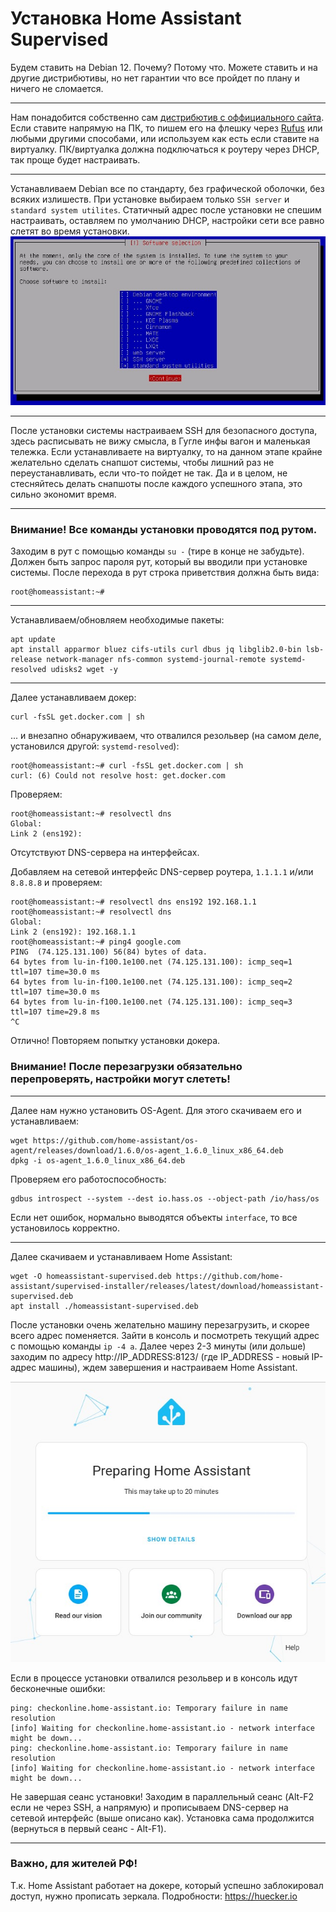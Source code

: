# Установка Home Assistant Supervised

Будем ставить на Debian 12. Почему? Потому что. Можете ставить и на другие дистрибютивы, но нет гарантии что все пройдет по плану и ничего не сломается.

------------


Нам понадобится собственно сам [дистрибютив с оффициального сайта](https://cdimage.debian.org/debian-cd/current/amd64/iso-cd/debian-12.5.0-amd64-netinst.iso "дистрибутив с официального сайта"). Если ставите напрямую на ПК, то пишем его на флешку через [Rufus](https://rufus.ie/ru/ "Rufus") или любыми другими способами, или используем как есть если ставите на виртуалку. ПК/виртуалка должна подключаться к роутеру через DHCP, так проще будет настраивать.

------------

Устанавливаем Debian все по стандарту, без графической оболочки, без всяких излишеств. При установке выбираем только `SSH server` и `standard system utilites`. Статичный адрес после установки не спешим настраивать, оставляем по умолчанию DHCP, настройки сети все равно слетят во время установки.
![](https://github.com/GennPen/HomeAssistant/blob/main/images/01%20-%202024-05-31%20225437.jpg)

------------

После установки системы настраиваем SSH для безопасного доступа, здесь расписывать не вижу смысла, в Гугле инфы вагон и маленькая тележка. Если устанавливаете на виртуалку, то на данном этапе крайне желательно сделать снапшот системы, чтобы лишний раз не переустанавливать, если что-то пойдет не так. Да и в целом, не стесняйтесь делать снапшоты после каждого успешного этапа, это сильно экономит время.

------------

### Внимание! Все команды установки проводятся под рутом.
Заходим в рут с помощью команды `su -` (тире в конце не забудьте). Должен быть запрос пароля рут, который вы вводили при установке системы. После перехода в рут строка приветствия должна быть вида:
```
root@homeassistant:~# 
```

------------

Устанавливаем/обновляем необходимые пакеты:
```shell
apt update
apt install apparmor bluez cifs-utils curl dbus jq libglib2.0-bin lsb-release network-manager nfs-common systemd-journal-remote systemd-resolved udisks2 wget -y
```

------------


Далее устанавливаем докер:
```shell
curl -fsSL get.docker.com | sh
```
... и внезапно обнаруживаем, что отвалился резольвер (на самом деле, установился другой: `systemd-resolved`):
```
root@homeassistant:~# curl -fsSL get.docker.com | sh
curl: (6) Could not resolve host: get.docker.com
```
Проверяем:
```
root@homeassistant:~# resolvectl dns
Global:
Link 2 (ens192):
```
Отсутствуют DNS-сервера на интерфейсах.

Добавляем на сетевой интерфейс DNS-сервер роутера, `1.1.1.1` и/или `8.8.8.8` и проверяем:
```
root@homeassistant:~# resolvectl dns ens192 192.168.1.1
root@homeassistant:~# resolvectl dns
Global:
Link 2 (ens192): 192.168.1.1
root@homeassistant:~# ping4 google.com
PING  (74.125.131.100) 56(84) bytes of data.
64 bytes from lu-in-f100.1e100.net (74.125.131.100): icmp_seq=1 ttl=107 time=30.0 ms
64 bytes from lu-in-f100.1e100.net (74.125.131.100): icmp_seq=2 ttl=107 time=30.0 ms
64 bytes from lu-in-f100.1e100.net (74.125.131.100): icmp_seq=3 ttl=107 time=29.8 ms
^C
```
Отлично! Повторяем попытку установки докера.

### Внимание! После перезагрузки обязательно перепроверять, настройки могут слететь!

------------

Далее нам нужно установить OS-Agent. Для этого скачиваем его и устанавливаем:
```shell
wget https://github.com/home-assistant/os-agent/releases/download/1.6.0/os-agent_1.6.0_linux_x86_64.deb
dpkg -i os-agent_1.6.0_linux_x86_64.deb
```
Проверяем его работоспособность:
```shell
gdbus introspect --system --dest io.hass.os --object-path /io/hass/os
```
Если нет ошибок, нормально выводятся объекты `interface`, то все установилось корректно.

------------

Далее скачиваем и устанавливаем Home Assistant:
```shell
wget -O homeassistant-supervised.deb https://github.com/home-assistant/supervised-installer/releases/latest/download/homeassistant-supervised.deb
apt install ./homeassistant-supervised.deb
```
После установки очень желательно машину перезагрузить, и скорее всего адрес поменяется. Зайти в консоль и посмотреть текущий адрес с помощью команды `ip -4 a`. Далее через 2-3 минуты (или дольше) заходим по адресу http://IP_ADDRESS:8123/ (где IP_ADDRESS - новый IP-адрес машины), ждем завершения и настраиваем Home Assistant.

![](https://github.com/GennPen/HomeAssistant/blob/main/images/01%20-%202024-06-01%20012114.jpg)

Если в процессе установки отвалился резольвер и в консоль идут бесконечные ошибки:
```
ping: checkonline.home-assistant.io: Temporary failure in name resolution
[info] Waiting for checkonline.home-assistant.io - network interface might be down...
ping: checkonline.home-assistant.io: Temporary failure in name resolution
[info] Waiting for checkonline.home-assistant.io - network interface might be down...
```
Не завершая сеанс установки! Заходим в параллельный сеанс (Alt-F2 если не через SSH, а напрямую) и прописываем DNS-сервер на сетевой интерфейс (выше описано как). Установка сама продолжится (вернуться в первый сеанс - Alt-F1).

------------

### Важно, для жителей РФ!
Т.к. Home Assistant работает на докере, который успешно заблокировал доступ, нужно прописать зеркала. Подробности: https://huecker.io
